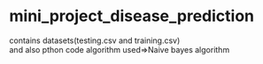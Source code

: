# mini_project_disease_prediction
contains datasets(testing.csv and training.csv)     
and also pthon code 
algorithm used=>Naive bayes algorithm
